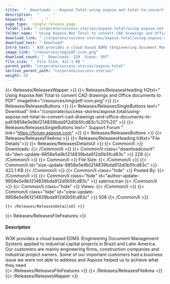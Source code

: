 ```yaml
---
title:  "  Downloads ---Aspose.Total-using-aspose.net-total-to-convert-cad-drawings-and-office-documents-to-pdf . " 
description:  "    . " 
keywords:  "    . " 
page_type:  single_release_page
folder_link: " corporate/success-stories/aspose.total/using-aspose.net-total-to-convert-cad-drawings-and-office-documents-to-pdf/"
folder_name: " Using Aspose.Net Total to convert CAD drawings and Office documents to PDF"
download_link: " /corporate/success-stories/aspose.total/using-aspose.net-total-to-convert-cad-drawings-and-office-documents-to-pdf/9858e5e9b1214839bda912d0b5fcd83c"
download_text: " Download"
Intro_text: " W3K provides a cloud based EDMS (Engineering Document Management System) applied..."
image_link: "/resources/img/pdf-icon.png"
download_count: "  Downloads: 229  Views: 507"
file_size: "  File Size: 422.1 KB "
parent_path: "corporate/success-stories/aspose.total"
section_parent_path: "corporate/success-stories"
weight: 20 
---
```


{{< Releases/ReleasesWapper >}}
  {{< Releases/ReleasesHeading H2txt=" Using Aspose.Net Total to convert CAD drawings and Office documents to PDF" imagelink="/resources/img/pdf-icon.png">}}
  {{< Releases/ReleasesButtons >}}
    {{< Releases/ReleasesSingleButtons text=" Download" link="/corporate/success-stories/aspose.total/using-aspose.net-total-to-convert-cad-drawings-and-office-documents-to-pdf/9858e5e9b1214839bda912d0b5fcd83c%20%20" >}}
    {{< Releases/ReleasesSingleButtons text=" Support Forum " link="https://forum.aspose.com" >}}
  {{< Releases/ReleasesButtons >}}
  {{< Releases/ReleasesFileArea >}}
    {{< Releases/ReleasesHeading h4txt="File Details">}}
    {{< Releases/ReleasesDetailsUl >}}
            {{< Common/li  >}} Downloads: {{< /Common/li >}} 
      {{< Common/li class="downloadcount" id="dwn-update-9858e5e9b1214839bda912d0b5fcd83c" >}} 229 {{< /Common/li >}} 
      {{< Common/li  >}} File Size: {{< /Common/li >}} 
      {{< Common/li id="size-update-9858e5e9b1214839bda912d0b5fcd83c" >}} 422.1 KB {{< /Common/li >}} 
      {{< Common/li  class="hide" >}} Posted By: {{< /Common/li >}} 
      {{< Common/li class="hide" id="author-update-9858e5e9b1214839bda912d0b5fcd83c" >}} sabrina.tran {{< /Common/li >}} 
      {{< Common/li class="hide"  >}} Views: {{< /Common/li >}} 
      {{< Common/li class="hide" id="view-update-9858e5e9b1214839bda912d0b5fcd83c" >}} 508 {{< /Common/li >}} 

    {{< /Releases/ReleasesDetailsUl >}}

  {{< Releases/ReleasesFileFeatures >}}
      <h4>Description</h4><div class="HTMLDescription">W3K provides a cloud based EDMS (Engineering Document Management System) applied to industrial capital projects in Brazil and Latin America. Our customers are mainly engineering firms, construction companies and industrial project owners. Some of our important customers had a business issue we were not able to address and Aspose helped us to achieve what they need</div>
  {{< /Releases/ReleasesFileFeatures >}}
 {{< /Releases/ReleasesFileArea >}}
{{< /Releases/ReleasesWapper >}}


